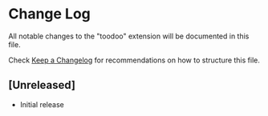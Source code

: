 # Change Log

All notable changes to the "toodoo" extension will be documented in this file.

Check [Keep a Changelog](http://keepachangelog.com/) for recommendations on how to structure this file.

## [Unreleased]

- Initial release